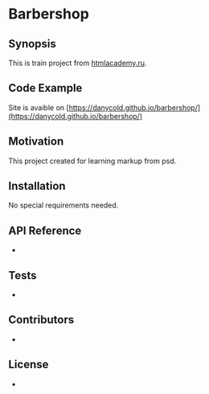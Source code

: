# Barbershop

## Synopsis

This is train project from [htmlacademy.ru](https://htmlacademy.ru).

## Code Example

Site is avaible on [https://danycold.github.io/barbershop/](https://danycold.github.io/barbershop/)

## Motivation

This project created for learning markup from psd.

## Installation

No special requirements needed.

## API Reference

-

## Tests

-

## Contributors

-

## License

-
